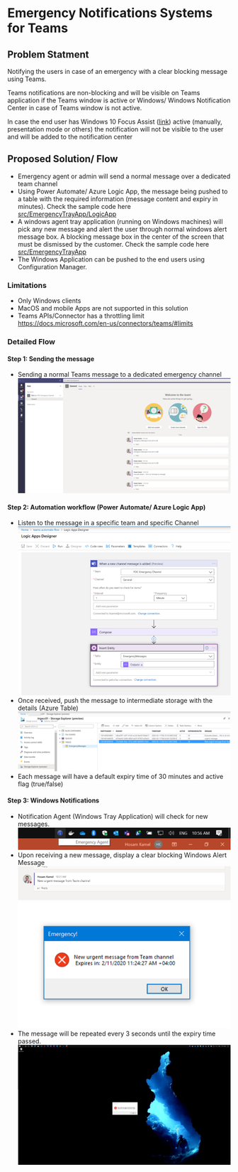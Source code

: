 # Emergency Notifications Systems for Teams

## Problem Statment
Notifying the users in case of an emergency with a clear blocking message using Teams.

Teams notifications are non-blocking and will be visible on Teams application if the Teams window is active or Windows/ Windows Notification Center in case of Teams window is not active.

In case the end user has Windows 10 Focus Assist ([link](https://support.microsoft.com/en-us/help/4026996/windows-10-turn-focus-assist-on-or-off)) active (manually, presentation mode or others) the notification will not be visible to the user and will be added to the notification center


## Proposed Solution/ Flow
- Emergency agent or admin will send a normal message over a dedicated team channel
- Using Power Automate/ Azure Logic App, the message being pushed to a table with the required information (message content and expiry in minutes). Check the sample code here [src/EmergencyTrayApp/LogicApp](https://github.com/hkamel/microsoft-teams-emergency-notification/tree/master/src/EmergencyTrayApp/LogicApp)
- A windows agent tray application (running on Windows machines) will pick any new message and alert the user through normal windows alert message box. A blocking message box in the center of the screen that must be dismissed by the customer. Check the sample code here [src/EmergencyTrayApp](https://github.com/hkamel/microsoft-teams-emergency-notification/tree/master/src/EmergencyTrayApp)
- The Windows Application can be pushed to the end users using Configuration Manager.

### Limitations 
- Only Windows clients 
- MacOS and mobile Apps are not supported in this solution
- Teams APIs/Connector has a throttling limit https://docs.microsoft.com/en-us/connectors/teams/#limits

### Detailed Flow
#### Step 1: Sending the message
- Sending a normal Teams message to a dedicated emergency channel
![Single Team Message](images/Teams-Message.png)
#### Step 2: Automation workflow (Power Automate/ Azure Logic App)
- Listen to the message in a specific team and specific Channel
![Logic App](images/LogicApp.png)
- Once received, push the message to intermediate storage with the details (Azure Table)
![Storage Table](images/storage-table.png)
- Each message will have a default expiry time of 30 minutes and active flag (true/false)
#### Step 3: Windows Notifications
- Notification Agent (Windows Tray Application) will check for new messages.
![Notification Agent](images/notification-agent-Windows.png)
- Upon receiving a new message, display a clear blocking Windows Alert Message
![Single Alert Message](images/Single-Team-Message.png)
![Alert Window](images/emergency-alert.png)
- The message will be repeated every 3 seconds until the expiry time passed.
![Desktop](images/Full-desktop.png)


